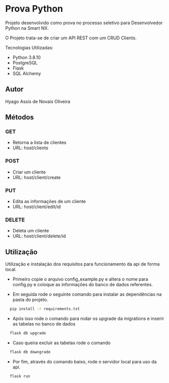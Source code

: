 # Prova Python

Projeto desenvolvido como prova no processo seletivo para Desenvolvedor Python na Smart NX.

O Projeto trata-se de criar um API REST com um CRUD Clients.

Tecnologias Utilizadas:
 - Python 3.8.10
 - PostgreSQL
 - Flask
 - SQL Alchemy

## Autor
Hyago Assis de Novais Oliveira

## Métodos

### GET
  - Retorna a lista de clientes
  - URL: host/clients

### POST
  - Criar um cliente
  - URL: host/client/create

### PUT
  - Edita as informações de um cliente
  - URL: host/client/edit/id

### DELETE
  - Deleta um cliente
  - URL: host/client/delete/id

## Utilização

Utilização e instalação dos requisitos para funcionamento da api de forma local.

  - Primeiro copie o arquivo config_example.py e altera o nome para config.py e coloque as informações do banco de dados referentes.

  - Em seguida rode o seguinte comando para instalar as dependências na pasta do projeto.  
```sh
  pip install -r requirements.txt
```
  - Após isso rode o comando para rodar os upgrade da migrations e inserir as tabelas no banco de dados
```sh
  flask db upgrade
```
  - Caso queira excluir as tabelas rode o comando
```sh
  flask db downgrade
```
  - Por fim, através do comando baixo, rode o servidor local para uso da api.
```sh
  flask run
```



